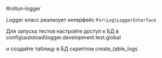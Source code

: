 #rollun-logger

Logger класс реализует интерфейс `Psr\Log\LoggerInterface`

Для запуска тестов настройте доступ к БД в config\autoload\logger.development.test.global

и создайте таблицу в БД скриптом create_table_logs
